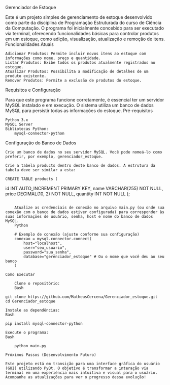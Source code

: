 Gerenciador de Estoque

Este é um projeto simples de gerenciamento de estoque desenvolvido como parte da disciplina de Programação Estruturada do curso de Ciência da Computação. O programa foi inicialmente concebido para ser executado via terminal, oferecendo funcionalidades básicas para controlar produtos em um estoque, como adição, visualização, atualização e remoção de itens.
Funcionalidades Atuais

    Adicionar Produtos: Permite incluir novos itens ao estoque com informações como nome, preço e quantidade.
    Listar Produtos: Exibe todos os produtos atualmente registrados no estoque.
    Atualizar Produtos: Possibilita a modificação de detalhes de um produto existente.
    Remover Produtos: Permite a exclusão de produtos do estoque.

Requisitos e Configuração

Para que este programa funcione corretamente, é essencial ter um servidor MySQL instalado e em execução. O sistema utiliza um banco de dados MySQL para persistir todas as informações do estoque.
Pré-requisitos

    Python 3.x
    MySQL Server
    Bibliotecas Python:
        mysql-connector-python

Configuração do Banco de Dados

    Crie um banco de dados no seu servidor MySQL. Você pode nomeá-lo como preferir, por exemplo, gerenciador_estoque.

    Crie a tabela products dentro deste banco de dados. A estrutura da tabela deve ser similar a esta:

    CREATE TABLE products (
id INT AUTO_INCREMENT PRIMARY KEY,
name VARCHAR(255) NOT NULL,
price DECIMAL(10, 2) NOT NULL,
quantity INT NOT NULL
);
```

    Atualize as credenciais de conexão no arquivo main.py (ou onde sua conexão com o banco de dados estiver configurada) para corresponder às suas informações de usuário, senha, host e nome do banco de dados MySQL.
    Python

    # Exemplo de conexão (ajuste conforme sua configuração)
    conexao = mysql.connector.connect(
        host="localhost",
        user="seu_usuario",
        password="sua_senha",
        database="gerenciador_estoque" # Ou o nome que você deu ao seu banco
    )

Como Executar

    Clone o repositório:
    Bash

git clone https://github.com/MatheusCercena/Gerenciador_estoque.git
cd Gerenciador_estoque

Instale as dependências:
Bash

pip install mysql-connector-python

Execute o programa:
Bash

    python main.py

Próximos Passos (Desenvolvimento Futuro)

Este projeto está em transição para uma interface gráfica do usuário (GUI) utilizando PyQt. O objetivo é transformar a interação via terminal em uma experiência mais intuitiva e visual para o usuário. Acompanhe as atualizações para ver o progresso dessa evolução!


